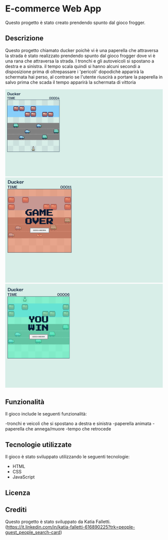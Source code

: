 # E-commerce Web App 

Questo progetto è stato creato prendendo spunto dal gioco frogger. 

## Descrizione

Questo progetto chiamato ducker poichè vi è una paperella che attraversa la strada è stato realizzato prendendo spunto dal gioco frogger dove vi è una rana che attraversa la strada. I tronchi e gli autoveicoli si spostano a destra e a sinistra. il tempo scala quindi si hanno alcuni secondi a disposizione prima di oltrepassare i 'pericoli' dopodichè apparirà la schermata hai perso, al contrario se l'utente riuscirà a portare la paperella in salvo prima che scada il tempo apparirà la schermata di vittoria


![Home front del progetto](preview/ducker1.png)
![schermata hai perso](preview/ducker2.png)
![shermata hai vinto](preview/ducker3.png)

## Funzionalità

Il gioco include le seguenti funzionalità:

-tronchi e veicoli che si spostano a destra e sinistra
-paperella animata
-paperella che annega/muore
-tempo che retrocede

## Tecnologie utilizzate

Il gioco è stato sviluppato utilizzando le seguenti tecnologie:

- HTML
- CSS
- JavaScript


## Licenza

<!-- Questo progetto è stato rilasciato sotto la licenza MIT. Per ulteriori informazioni, leggere il file `LICENSE.md`. -->

## Crediti

Questo progetto è stato sviluppato da Katia Falletti.(https://it.linkedin.com/in/katia-falletti-616890225?trk=people-guest_people_search-card)
